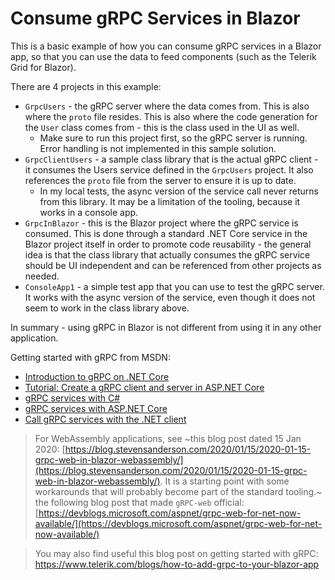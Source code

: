 # Consume gRPC Services in Blazor

This is a basic example of how you can consume gRPC services in a Blazor app, so that you can use the data to feed components (such as the Telerik Grid for Blazor).

There are 4 projects in this example:
* `GrpcUsers` - the gRPC server where the data comes from. This is also where the `proto` file resides. This is also where the code generation for the `User` class comes from - this is the class used in the UI as well.
    * Make sure to run this project first, so the gRPC server is running. Error handling is not implemented in this sample solution.
* `GrpcClientUsers` - a sample class library that is the actual gRPC client - it consumes the Users service defined in the `GrpcUsers` project. It also references the `proto` file from the server to ensure it is up to date.
    * In my local tests, the async version of the service call never returns from this library. It may be a limitation of the tooling, because it works in a console app.
* `GrpcInBlazor` - this is the Blazor project where the gRPC service is consumed. This is done through a standard .NET Core service in the Blazor project itself in order to promote code reusability - the general idea is that the class library that actually consumes the gRPC service should be UI independent and can be referenced from other projects as needed.
* `ConsoleApp1` - a simple test app that you can use to test the gRPC server. It works with the async version of the service, even though it does not seem to work in the class library above.

In summary - using gRPC in Blazor is not different from using it in any other application.

Getting started with gRPC from MSDN:

* [Introduction to gRPC on .NET Core](https://docs.microsoft.com/en-us/aspnet/core/grpc/?view=aspnetcore-3.0)
* [Tutorial: Create a gRPC client and server in ASP.NET Core](https://docs.microsoft.com/en-us/aspnet/core/tutorials/grpc/grpc-start?view=aspnetcore-3.0&tabs=visual-studio)
* [gRPC services with C#](https://docs.microsoft.com/en-us/aspnet/core/grpc/basics?view=aspnetcore-3.0)
* [gRPC services with ASP.NET Core](https://docs.microsoft.com/en-us/aspnet/core/grpc/aspnetcore?view=aspnetcore-3.0&tabs=visual-studio)
* [Call gRPC services with the .NET client](https://docs.microsoft.com/en-us/aspnet/core/grpc/client?view=aspnetcore-3.0)

>For WebAssembly applications, see ~this blog post dated 15 Jan 2020: [https://blog.stevensanderson.com/2020/01/15/2020-01-15-grpc-web-in-blazor-webassembly/](https://blog.stevensanderson.com/2020/01/15/2020-01-15-grpc-web-in-blazor-webassembly/). It is a starting point with some workarounds that will probably become part of the standard tooling.~ the following blog post that made `gRPC-web` official: [https://devblogs.microsoft.com/aspnet/grpc-web-for-net-now-available/](https://devblogs.microsoft.com/aspnet/grpc-web-for-net-now-available/)

>You may also find useful this blog post on getting started with gRPC: https://www.telerik.com/blogs/how-to-add-grpc-to-your-blazor-app
